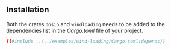 ## Installation

Both the crates `dosio` and `windloading` needs to be added to the dependencies list in the *Cargo.toml* file of your project.
```toml
{{#include ../../examples/wind-loading/Cargo.toml:depends}}
```
